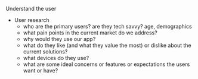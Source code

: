 
Understand the user
- User research
	- who are the primary users? are they tech savvy? age, demographics
	- what pain points in the current market do we address?
	- why would they use our app?
	- what do they like (and what they value the most) or dislike about the current solutions?
	- what devices do they use?
	- what are some ideal concerns or features or expectations the users want or have?

